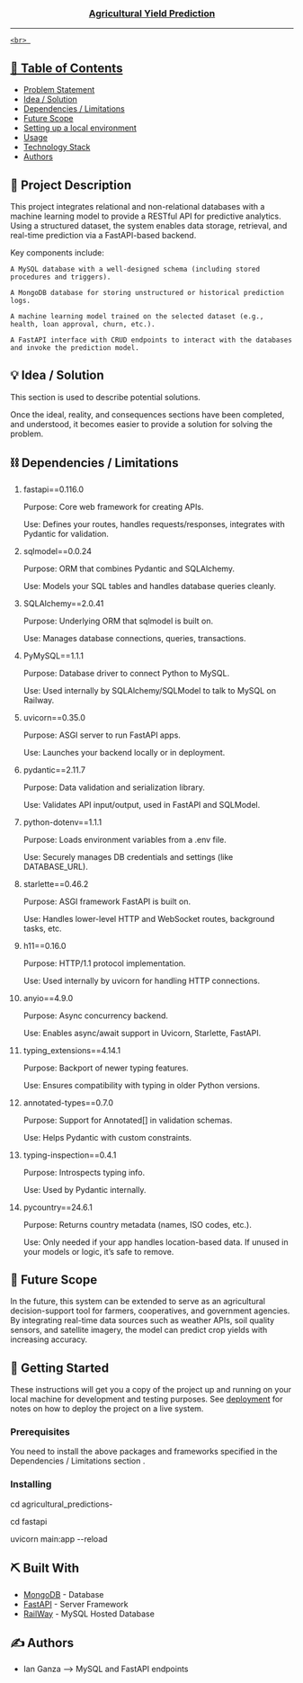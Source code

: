 <p align="center">
  <a href="" rel="noopener">
</p>
<h3 align="center">Agricultural Yield Prediction</h3>

<div align="center">



</div>

---

<p align="center"> 

    <br> 
</p>

## 📝 Table of Contents

- [Problem Statement](#problem_statement)
- [Idea / Solution](#idea)
- [Dependencies / Limitations](#limitations)
- [Future Scope](#future_scope)
- [Setting up a local environment](#getting_started)
- [Usage](#usage)
- [Technology Stack](#tech_stack)
- [Authors](#authors)

## 🧐 Project Description <a name = "problem_statement"></a>

This project integrates relational and non-relational databases with a machine learning model to provide a RESTful API for predictive analytics. Using a structured dataset, the system enables data storage, retrieval, and real-time prediction via a FastAPI-based backend.

Key components include:

    A MySQL database with a well-designed schema (including stored procedures and triggers).

    A MongoDB database for storing unstructured or historical prediction logs.

    A machine learning model trained on the selected dataset (e.g., health, loan approval, churn, etc.).

    A FastAPI interface with CRUD endpoints to interact with the databases and invoke the prediction model.
## 💡 Idea / Solution <a name = "idea"></a>

This section is used to describe potential solutions.

Once the ideal, reality, and consequences sections have been
completed, and understood, it becomes easier to provide a solution for solving the problem.

## ⛓️ Dependencies / Limitations <a name = "limitations"></a>

1. fastapi==0.116.0

    Purpose: Core web framework for creating APIs.

    Use: Defines your routes, handles requests/responses, integrates with Pydantic for validation.

2. sqlmodel==0.0.24

    Purpose: ORM that combines Pydantic and SQLAlchemy.

    Use: Models your SQL tables and handles database queries cleanly.

3. SQLAlchemy==2.0.41

    Purpose: Underlying ORM that sqlmodel is built on.

    Use: Manages database connections, queries, transactions.

4. PyMySQL==1.1.1

    Purpose: Database driver to connect Python to MySQL.

    Use: Used internally by SQLAlchemy/SQLModel to talk to MySQL on Railway.

5. uvicorn==0.35.0

    Purpose: ASGI server to run FastAPI apps.

    Use: Launches your backend locally or in deployment.

6. pydantic==2.11.7

    Purpose: Data validation and serialization library.

    Use: Validates API input/output, used in FastAPI and SQLModel.


7. python-dotenv==1.1.1

    Purpose: Loads environment variables from a .env file.

    Use: Securely manages DB credentials and settings (like DATABASE_URL).

8. starlette==0.46.2

    Purpose: ASGI framework FastAPI is built on.

    Use: Handles lower-level HTTP and WebSocket routes, background tasks, etc.

9. h11==0.16.0

    Purpose: HTTP/1.1 protocol implementation.

    Use: Used internally by uvicorn for handling HTTP connections.

10. anyio==4.9.0

    Purpose: Async concurrency backend.

    Use: Enables async/await support in Uvicorn, Starlette, FastAPI.

11. typing_extensions==4.14.1

    Purpose: Backport of newer typing features.

    Use: Ensures compatibility with typing in older Python versions.

12. annotated-types==0.7.0

    Purpose: Support for Annotated[] in validation schemas.

    Use: Helps Pydantic with custom constraints.

13. typing-inspection==0.4.1

    Purpose: Introspects typing info.

    Use: Used by Pydantic internally.

14. pycountry==24.6.1

    Purpose: Returns country metadata (names, ISO codes, etc.).

    Use: Only needed if your app handles location-based data. If unused in your models or logic, it’s safe to remove.



## 🚀 Future Scope <a name = "future_scope"></a>

In the future, this system can be extended to serve as an agricultural decision-support tool for farmers, cooperatives, and government agencies. By integrating real-time data sources such as weather APIs, soil quality sensors, and satellite imagery, the model can predict crop yields with increasing accuracy.

## 🏁 Getting Started <a name = "getting_started"></a>

These instructions will get you a copy of the project up and running on your local machine for development
and testing purposes. See [deployment](#deployment) for notes on how to deploy the project on a live system.

### Prerequisites

You need to install the above packages and frameworks specified in the  Dependencies / Limitations section . 

### Installing

cd agricultural_predictions-

cd fastapi

uvicorn main:app --reload


## ⛏️ Built With <a name = "tech_stack"></a>

- [MongoDB](https://www.mongodb.com/) - Database
- [FastAPI](https://fastapi.tiangolo.com/) - Server Framework
- [RailWay](https://railway.com/) - MySQL Hosted Database

## ✍️ Authors <a name = "authors"></a>

- Ian Ganza --> MySQL and FastAPI endpoints




